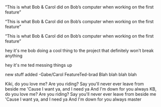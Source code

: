 

“This is what Bob & Carol did on Bob’s computer when working on the first feature”



“This is what Bob & Carol did on Bob’s computer when working on the first feature”

“This is what Bob & Carol did on Bob’s computer when working on the first feature” 

hey it's me bob doing a cool thing to the project that definitely won't break anything

hey it's me ted messing things up

new stuff added -Gabe/Carol
 FeatureTed-brad
 Blah blah blah blah


Kiki, do you love me? Are you riding?
Say you'll never ever leave from beside me
'Cause I want ya, and I need ya
And I'm down for you always
KB, do you love me? Are you riding?
Say you'll never ever leave from beside me
'Cause I want ya, and I need ya
And I'm down for you always
 master
